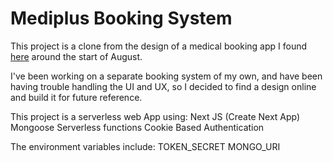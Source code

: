 # Mediplus Booking System

This project is a clone from the design of a medical booking app I found [here](https://bootcamp.uxdesign.cc/mediplus-doctors-appointment-booking-app-ui-ux-case-study-5ecf06fd13ca) around the start of August. 

I've been working on a separate booking system of my own, and have been having trouble handling the UI and UX, so I decided to find a design online and build it for future reference.

This project is a serverless web App using:
    Next JS (Create Next App)
    Mongoose
    Serverless functions
    Cookie Based Authentication

The environment variables include:
    TOKEN_SECRET
    MONGO_URI
